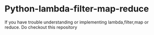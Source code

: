 # Python-lambda-filter-map-reduce
If you have trouble understanding or implementing lambda,filter,map or reduce. Do checkout this repository
